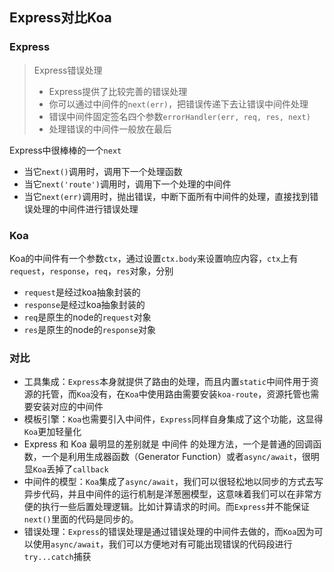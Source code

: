 ## Express对比Koa

### Express

> Express错误处理
>
> - Express提供了比较完善的错误处理
> - 你可以通过中间件的`next(err)`，把错误传递下去让错误中间件处理
> - 错误中间件固定签名四个参数`errorHandler(err, req, res, next)`
> - 处理错误的中间件一般放在最后

Express中很棒棒的一个`next`

- 当它`next()`调用时，调用下一个处理函数
- 当它`next('route')`调用时，调用下一个处理的中间件
- 当它`next(err)`调用时，抛出错误，中断下面所有中间件的处理，直接找到错误处理的中间件进行错误处理



### Koa

Koa的中间件有一个参数`ctx`，通过设置`ctx.body`来设置响应内容，`ctx`上有`request`，`response`，`req`，`res`对象，分别

- `request`是经过koa抽象封装的
- `response`是经过koa抽象封装的
- `req`是原生的node的`request`对象
- `res`是原生的node的`response`对象



### 对比

- 工具集成：`Express`本身就提供了路由的处理，而且内置`static`中间件用于资源的托管，而`Koa`没有，在`Koa`中使用路由需要安装`koa-route`，资源托管也需要安装对应的中间件
- 模板引擎：`Koa`也需要引入中间件，`Express`同样自身集成了这个功能，这显得`Koa`更加轻量化
- Express 和 Koa 最明显的差别就是 中间件 的处理方法，一个是普通的回调函数，一个是利用生成器函数（Generator Function）或者`async/await`，很明显`Koa`丢掉了`callback`
- 中间件的模型：`Koa`集成了`async/await`，我们可以很轻松地以同步的方式去写异步代码，并且中间件的运行机制是洋葱圈模型，这意味着我们可以在非常方便的执行一些后置处理逻辑。比如计算请求的时间。而`Express`并不能保证`next()`里面的代码是同步的。
- 错误处理：`Express`的错误处理是通过错误处理的中间件去做的，而`Koa`因为可以使用`async/await`，我们可以方便地对有可能出现错误的代码段进行`try...catch`捕获

